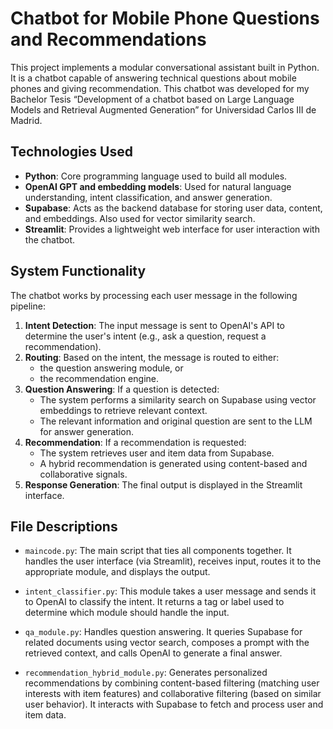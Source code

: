 # Chatbot for Mobile Phone Questions and Recommendations

This project implements a modular conversational assistant built in Python. It is a chatbot capable of answering technical questions about mobile phones and giving recommendation. This chatbot was developed for my Bachelor Tesis “Development of a chatbot based on Large Language Models and Retrieval Augmented Generation” for Universidad Carlos III de Madrid.

## Technologies Used

- **Python**: Core programming language used to build all modules.
- **OpenAI GPT and embedding models**: Used for natural language understanding, intent classification, and answer generation.
- **Supabase**: Acts as the backend database for storing user data, content, and embeddings. Also used for vector similarity search.
- **Streamlit**: Provides a lightweight web interface for user interaction with the chatbot.

## System Functionality

The chatbot works by processing each user message in the following pipeline:

1. **Intent Detection**: The input message is sent to OpenAI's API to determine the user's intent (e.g., ask a question, request a recommendation).
2. **Routing**: Based on the intent, the message is routed to either:
   - the question answering module, or
   - the recommendation engine.
3. **Question Answering**: If a question is detected:
   - The system performs a similarity search on Supabase using vector embeddings to retrieve relevant context.
   - The relevant information and original question are sent to the LLM for answer generation.
4. **Recommendation**: If a recommendation is requested:
   - The system retrieves user and item data from Supabase.
   - A hybrid recommendation is generated using content-based and collaborative signals.
5. **Response Generation**: The final output is displayed in the Streamlit interface.

## File Descriptions

- `maincode.py`: The main script that ties all components together. It handles the user interface (via Streamlit), receives input, routes it to the appropriate module, and displays the output.
  
- `intent_classifier.py`: This module takes a user message and sends it to OpenAI to classify the intent. It returns a tag or label used to determine which module should handle the input.

- `qa_module.py`: Handles question answering. It queries Supabase for related documents using vector search, composes a prompt with the retrieved context, and calls OpenAI to generate a final answer.

- `recommendation_hybrid_module.py`: Generates personalized recommendations by combining content-based filtering (matching user interests with item features) and collaborative filtering (based on similar user behavior). It interacts with Supabase to fetch and process user and item data.

